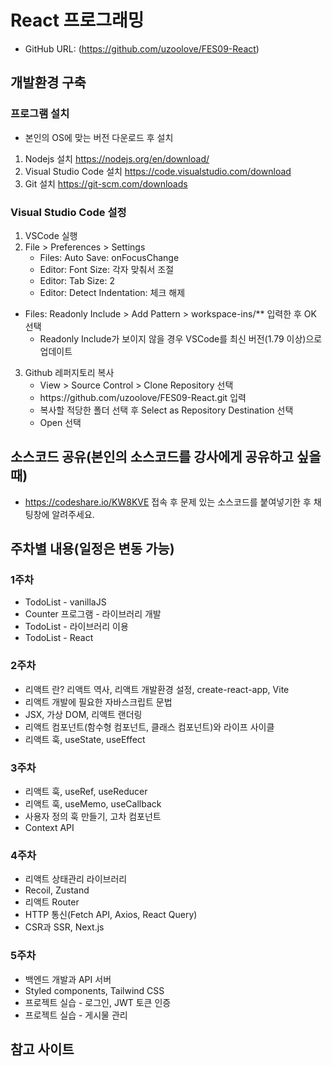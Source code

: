 # React 프로그래밍
* GitHub URL: (https://github.com/uzoolove/FES09-React)

## 개발환경 구축
### 프로그램 설치
* 본인의 OS에 맞는 버전 다운로드 후 설치
1. Nodejs 설치 <https://nodejs.org/en/download/>
2. Visual Studio Code 설치 <https://code.visualstudio.com/download>
3. Git 설치 <https://git-scm.com/downloads>

### Visual Studio Code 설정
1. VSCode 실행
2. File > Preferences > Settings
	* Files: Auto Save: onFocusChange
	* Editor: Font Size: 각자 맞춰서 조절
	* Editor: Tab Size: 2
	* Editor: Detect Indentation: 체크 해제
  * Files: Readonly Include > Add Pattern > workspace-ins/** 입력한 후 OK 선택
    - Readonly Include가 보이지 않을 경우 VSCode를 최신 버전(1.79 이상)으로 업데이트
3. Github 레퍼지토리 복사
	* View > Source Control > Clone Repository 선택
	* <nohyper>https</nohyper>://github.com/uzoolove/FES09-React.git 입력
	* 복사할 적당한 폴더 선택 후 Select as Repository Destination 선택
	* Open 선택

## 소스코드 공유(본인의 소스코드를 강사에게 공유하고 싶을때)
* https://codeshare.io/KW8KVE 접속 후 문제 있는 소스코드를 붙여넣기한 후 채팅창에 알려주세요.

## 주차별 내용(일정은 변동 가능)
### 1주차
* TodoList - vanillaJS 
* Counter 프로그램 - 라이브러리 개발
* TodoList - 라이브러리 이용
* TodoList - React
### 2주차
* 리액트 란? 리액트 역사, 리액트 개발환경 설정, create-react-app, Vite
* 리액트 개발에 필요한 자바스크립트 문법
* JSX, 가상 DOM, 리액트 랜더링
* 리액트 컴포넌트(함수형 컴포넌트, 클래스 컴포넌트)와 라이프 사이클
* 리액트 훅, useState, useEffect
### 3주차
* 리액트 훅, useRef, useReducer
* 리액트 훅, useMemo, useCallback
* 사용자 정의 훅 만들기, 고차 컴포넌트
* Context API
### 4주차
* 리액트 상태관리 라이브러리
* Recoil, Zustand
* 리액트 Router
* HTTP 통신(Fetch API, Axios, React Query)
* CSR과 SSR, Next.js
### 5주차
* 백엔드 개발과 API 서버
* Styled components, Tailwind CSS
* 프로젝트 실습 - 로그인, JWT 토큰 인증
* 프로젝트 실습 - 게시물 관리


## 참고 사이트

